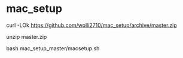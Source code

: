 # mac_setup

curl -LOk https://github.com/wolli2710/mac_setup/archive/master.zip

unzip master.zip

bash mac_setup_master/macsetup.sh
